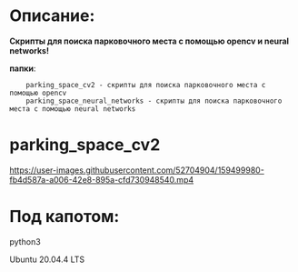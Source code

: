 # Описание:
**Скрипты для поиска парковочного места c помощью opencv и neural networks!**

**папки**:

        parking_space_cv2 - скрипты для поиска парковочного места c помощью opencv
        parking_space_neural_networks - скрипты для поиска парковочного места c помощью neural networks
# parking_space_cv2
https://user-images.githubusercontent.com/52704904/159499980-fb4d587a-a006-42e8-895a-cfd730948540.mp4
# Под капотом:
python3

Ubuntu 20.04.4 LTS
